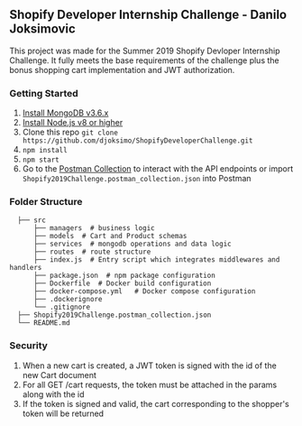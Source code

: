 ## Shopify Developer Internship Challenge - Danilo Joksimovic

This project was made for the Summer 2019 Shopify Devloper Internship Challenge. It fully meets the base requirements of the challenge plus the bonus shopping cart implementation and JWT authorization.

### Getting Started

1. [Install MongoDB v3.6.x](https://docs.mongodb.com/manual/installation/)
2. [Install Node.js v8 or higher](https://nodejs.org/en/download/)
3. Clone this repo ```git clone https://github.com/djoksimo/ShopifyDeveloperChallenge.git```
5. ```npm install```
6. ```npm start```
7. Go to the [Postman Collection](https://documenter.getpostman.com/view/5913563/RznHJHc4) to interact with the API endpoints or import  ```Shopify2019Challenge.postman_collection.json``` into Postman

### Folder Structure
```
  ├── src                  
      ├── managers  # business logic                  
      ├── models  # Cart and Product schemas                  
      ├── services  # mongodb operations and data logic            
      ├── routes  # route structure
      ├── index.js  # Entry script which integrates middlewares and handlers
      ├── package.json  # npm package configuration
      ├── Dockerfile  # Docker build configuration
      ├── docker-compose.yml   # Docker compose configuration
      ├── .dockerignore
      └── .gitignore 
  ├── Shopify2019Challenge.postman_collection.json
  └── README.md
```

### Security

1. When a new cart is created, a JWT token is signed with the id of the new Cart document
2. For all GET /cart requests, the token must be attached in the params along with the id
3. If the token is signed and valid, the cart corresponding to the shopper's token will be returned
